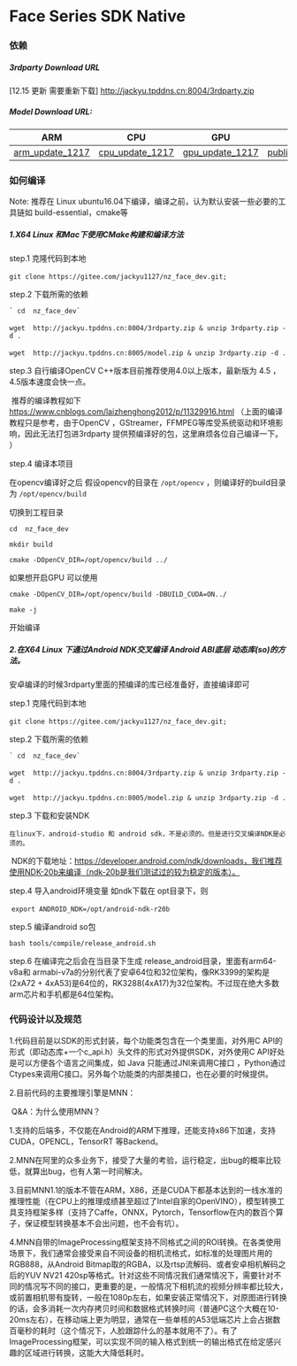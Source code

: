 # Face Series SDK Native

### 依赖

##### 3rdparty Download URL

 [12.15 更新 需要重新下载]
 http://jackyu.tpddns.cn:8004/3rdparty.zip

##### Model Download URL: 

| ARM                                                          | CPU                                                          | GPU                                                          | Public                                                       |
| ------------------------------------------------------------ | ------------------------------------------------------------ | ------------------------------------------------------------ | ------------------------------------------------------------ |
| [arm_update_1217](http://jackyu.tpddns.cn:8005/arm/face_im_e_arm.zip) | [cpu_update_1217](http://jackyu.tpddns.cn:8005/cpu/face_im_e_cpu.zip) | [gpu_update_1217](http://jackyu.tpddns.cn:8005/gpu/face_im_e_gpu.zip) | [public_update_date_1210](http://jackyu.tpddns.cn:8005/public/face_tracker.zip) |



### 如何编译

Note: 推荐在 Linux ubuntu16.04下编译，编译之前，认为默认安装一些必要的工具链如 build-essential，cmake等

##### 1.X64 Linux 和Mac下使用CMake构建和编译方法

step.1 克隆代码到本地

​	 `git clone https://gitee.com/jackyu1127/nz_face_dev.git;`

step.2  下载所需的依赖

 	` cd  nz_face_dev` 

​	`wget  http://jackyu.tpddns.cn:8004/3rdparty.zip & unzip 3rdparty.zip -d .`

​	`wget  http://jackyu.tpddns.cn:8005/model.zip & unzip 3rdparty.zip -d .`

step.3  自行编译OpenCV C++版本目前推荐使用4.0以上版本，最新版为 4.5 ，4.5版本速度会快一点。

​	推荐的编译教程如下 https://www.cnblogs.com/laizhenghong2012/p/11329916.html （上面的编译教程只是参考，由于OpenCV ，GStreamer，FFMPEG等库受系统驱动和环境影响，因此无法打包进3rdparty 提供预编译好的包，这里麻烦各位自己编译一下。 ）

step.4 编译本项目

   在opencv编译好之后 假设opencv的目录在 `/opt/opencv` ，则编译好的build目录为 `/opt/opencv/build`

   切换到工程目录

   `cd  nz_face_dev`

   `mkdir build`

   `cmake -DOpenCV_DIR=/opt/opencv/build ../`

   如果想开启GPU 可以使用 

   `cmake -DOpenCV_DIR=/opt/opencv/build -DBUILD_CUDA=ON../`

   `make -j`

  开始编译



##### 2.在X64 Linux 下通过Android NDK交叉编译 Android ABI底层 动态库(so)的方法。

安卓编译的时候3rdparty里面的预编译的库已经准备好，直接编译即可

step.1 克隆代码到本地

​	 `git clone https://gitee.com/jackyu1127/nz_face_dev.git;`

step.2  下载所需的依赖

 	` cd  nz_face_dev` 

​	`wget  http://jackyu.tpddns.cn:8004/3rdparty.zip & unzip 3rdparty.zip -d .`

​	`wget  http://jackyu.tpddns.cn:8005/model.zip & unzip 3rdparty.zip -d .`

step.3  下载和安装NDK 

 	在linux下，android-studio 和 android sdk，不是必须的。但是进行交叉编译NDK是必须的。

​     NDK的下载地址：https://developer.android.com/ndk/downloads，我们推荐使用NDK-20b来编译（ndk-20b是我们测试过的较为稳定的版本）。

step.4 导入android环境变量 如ndk下载在 opt目录下，则

​	`export ANDROID_NDK=/opt/android-ndk-r20b`

step.5 编译android  so包

   `bash tools/compile/release_android.sh`

step.6 在编译完之后会在当目录下生成 release_android目录，里面有arm64-v8a和 armabi-v7a的分别代表了安卓64位和32位架构，像RK3399的架构是(2xA72 + 4xA53)是64位的，RK3288(4xA17)为32位架构。不过现在绝大多数arm芯片和手机都是64位架构。



### 代码设计以及规范

1.代码目前是以SDK的形式封装，每个功能类包含在一个类里面，对外用C API的形式（即动态库+一个c_api.h）头文件的形式对外提供SDK，对外使用C API好处是可以方便各个语言之间集成，如 Java 只能通过JNI来调用C接口 ，Python通过Ctypes来调用C接口。另外每个功能类的内部类接口，也在必要的时候提供。

2.目前代码的主要推理引擎是MNN：

​	Q&A：为什么使用MNN？ 

​       1.支持的后端多，不仅能在Android的ARM下推理，还能支持x86下加速，支持CUDA，OPENCL，TensorRT 等Backend。

​	   2.MNN在阿里的众多业务下，接受了大量的考验，运行稳定，出bug的概率比较低，就算出bug，也有人第一时间解决。

​	   3.目前MNN1.1的版本不管在ARM，X86，还是CUDA下都基本达到的一线水准的推理性能（在CPU上的推理成绩甚至超过了Intel自家的OpenVINO），模型转换工具支持框架多样（支持了Caffe，ONNX，Pytorch，Tensorflow在内的数百个算子，保证模型转换基本不会出问题，也不会有坑）。

​       4.MNN自带的ImageProcessing框架支持不同格式之间的ROI转换。在各类使用场景下，我们通常会接受来自不同设备的相机流格式，如标准的处理图片用的RGB888，从Android Bitmap取的RGBA，以及rtsp流解码、或者安卓相机解码之后的YUV NV21 420sp等格式。针对这些不同情况我们通常情况下，需要针对不同的情况写不同的接口，更重要的是，一般情况下相机流的视频分辨率都比较大，或前置相机带有旋转，一般在1080p左右，如果安装正常情况下，对原图进行转换的话，会多消耗一次内存拷贝时间和数据格式转换时间（普通PC这个大概在10-20ms左右），在移动端上更为明显，通常在一些单核的A53低端芯片上会占据数百毫秒的耗时（这个情况下，人脸跟踪什么的基本就用不了）。有了ImageProcessing框架，可以实现不同的输入格式到统一的输出格式在给定感兴趣的区域进行转换，这能大大降低耗时。



